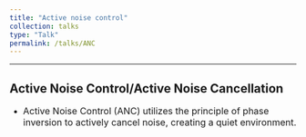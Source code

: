 ```yaml
---
title: "Active noise control" 
collection: talks
type: "Talk"
permalink: /talks/ANC
---
```


---
##  Active Noise Control/Active Noise Cancellation
- <font size=3> Active Noise Control (ANC) utilizes the principle of phase inversion to actively cancel noise, creating a quiet environment.</font>  



 
